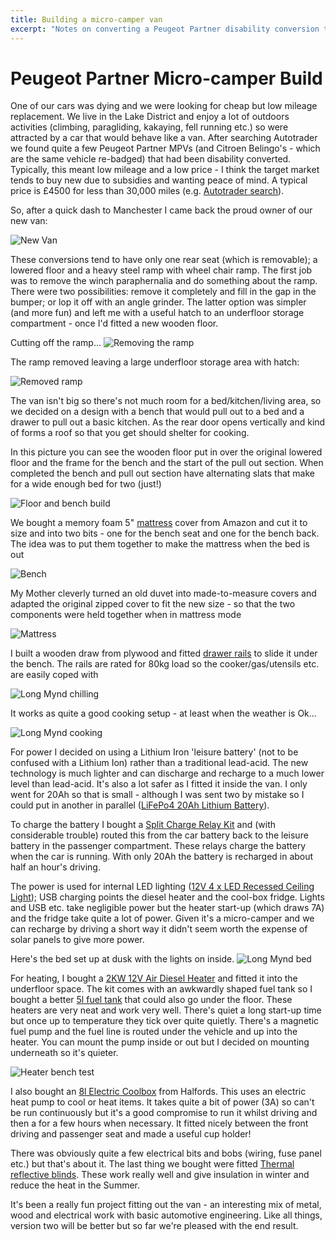 ```yaml
---
title: Building a micro-camper van
excerpt: "Notes on converting a Peugeot Partner disability conversion to a micro-camper"
---
```

# Peugeot Partner Micro-camper Build

One of our cars was dying and we were looking for cheap but low mileage replacement. We live in the Lake District and enjoy a lot of outdoors activities (climbing, paragliding, kakaying, fell running etc.) so were attracted by a car that would behave like a van. After searching Autotrader we found quite a few Peugeot Partner MPVs (and Citroen Belingo's - which are the same vehicle re-badged) that had been disability converted. Typically, this meant low mileage and a low price - I think the target market tends to buy new due to subsidies and wanting peace of mind. A typical price is £4500 for less than 30,000 miles (e.g. [Autotrader search]).

So, after a quick dash to Manchester I came back the proud owner of our new van:

![New Van](images/Van.jpeg)

These conversions tend to have only one rear seat (which is removable); a lowered floor and a heavy steel ramp with wheel chair ramp. The first job was to remove the winch paraphernalia and do something about the ramp. There were two possibilities: remove it completely and fill in the gap in the bumper; or lop it off with an angle grinder. The latter option was simpler (and more fun) and left me with a useful hatch to an underfloor storage compartment - once I'd fitted a new wooden floor. 

Cutting off the ramp...
![Removing the ramp](images/Removing-ramp.jpeg)

The ramp removed leaving a large underfloor storage area with hatch:

![Removed ramp](images/Removed-ramp.jpeg)

The van isn't big so there's not much room for a bed/kitchen/living area, so we decided on a design with a bench that would pull out to a bed and a drawer to pull out a basic kitchen. As the rear door opens vertically and kind of forms a roof so that you get should shelter for cooking.

In this picture you can see the wooden floor put in over the original lowered floor and the frame for the bench and the start of the pull out section. When completed the bench and pull out section have alternating slats that make for a wide enough bed for two (just!)

![Floor and bench build](images/Floor-and-bench-build.jpeg)

We bought a memory foam 5" [mattress] cover from Amazon and cut it to size and into two bits - one for the bench seat and one for the bench back. The idea was to put them together to make the mattress when the bed is out

![Bench](images/Bench.jpeg)

My Mother cleverly turned an old duvet into made-to-measure covers and adapted the original zipped cover to fit the new size - so that the two components were held together when in mattress mode

![Mattress](images/Mattress.jpeg)

I built a wooden draw from plywood and fitted [drawer rails] to slide it under the bench. The rails are rated for 80kg load so the cooker/gas/utensils etc. are easily coped with

![Long Mynd chilling](images/Long-Mynd-chilling.jpeg)

It works as quite a good cooking setup - at least when the weather is Ok...

![Long Mynd cooking](images/Long-Mynd-cooking.jpeg)

For power I decided on using a Lithium Iron 'leisure battery' (not to be confused with a Lithium Ion) rather than a traditional lead-acid. The new technology is much lighter and can discharge and recharge to a much lower level than lead-acid. It's also a lot safer as I fitted it inside the van. I only went for 20Ah so that is small - although I was sent two by mistake so I could put in another in parallel ([LiFePo4 20Ah Lithium Battery]).

To charge the battery I bought a [Split Charge Relay Kit] and (with considerable trouble) routed this from the car battery back to the leisure battery in the passenger compartment. These relays charge the battery when the car is running. With only 20Ah the battery is recharged in about half an hour's driving.

The power is used for internal LED lighting ([12V 4 x LED Recessed Ceiling Light]); USB charging points the diesel heater and the cool-box fridge. Lights and USB etc. take negligible power but the heater start-up (which draws 7A) and the fridge take quite a lot of power. Given it's a micro-camper and we can recharge by driving a short way it didn't seem worth the expense of solar panels to give more power.

Here's the bed set up at dusk with the lights on inside.
![Long Mynd bed](images/Long-Mynd-bed.jpeg)

For heating, I bought a [2KW 12V Air Diesel Heater] and fitted it into the underfloor space. The kit comes with an awkwardly shaped fuel tank so I bought a better [5l fuel tank] that could also go under the floor. These heaters are very neat and work very well. There's quiet a long start-up time but once up to temperature they tick over quite quietly. There's a magnetic fuel pump and the fuel line is routed under the vehicle and up into the heater. You can mount the pump inside or out but I decided on mounting underneath so it's quieter.

![Heater bench test](images/heater-bench-test.png)

I also bought an [8l Electric Coolbox] from Halfords. This uses an electric heat pump to cool or heat items. It takes quite a bit of power (3A) so can't be run continuously but it's a good compromise to run it whilst driving and then a for a few hours when necessary. It fitted nicely between the front driving and passenger seat and made a useful cup holder!

There was obviously quite a few electrical bits and bobs (wiring, fuse panel etc.) but that's about it. The last thing we bought were fitted [Thermal reflective blinds]. These work really well and give insulation in winter and reduce the heat in the Summer.

It's been a really fun project fitting out the van - an interesting mix of metal, wood and electrical work with basic automotive engineering. Like all things, version two will be better but so far we're pleased with the end result.

[5l fuel tank]: https://www.amazon.co.uk/gp/product/B08K2MV913/ref=ppx_yo_dt_b_search_asin_title?ie=UTF8&psc=1
[2KW 12V Air Diesel Heater]: https://www.ebay.co.uk/itm/402003429081
[Split Charge Relay Kit]: https://www.ebay.co.uk/itm/154085781787
[12V 4 x LED Recessed Ceiling Light]: https://www.amazon.co.uk/gp/product/B08L3W26YN/ref=ppx_yo_dt_b_search_asin_title?ie=UTF8&psc=1
[LiFePo4 20Ah Lithium Battery]: https://lowenergysupermarket.com/product/lifepo4-20ah-lithium-battery/
[Mattress]: https://www.amazon.co.uk/dp/B019FNW32U?psc=1&ref=ppx_pop_dt_b_product_details
[Autotrader search]: https://www.autotrader.co.uk/car-search?sort=relevance&postcode=ca78eu&radius=1500&make=PEUGEOT&model=PARTNER%20TEPEE&include-delivery-option=on&price-to=5000&maximum-mileage=35000
[Thermal reflective blinds]: https://www.qtmdirect2u.com/products/peugeot-partner-tepee-mk2-2008-2018-thermal-reflective-blinds-8-piece-opening-rear-window.html
[Drawer rails]: https://www.amazon.co.uk/gp/product/B07WYZ1FN4/ref=ppx_yo_dt_b_search_asin_title?ie=UTF8&psc=1
[8l Electric Coolbox]: https://www.halfords.com/motoring/travel-accessories/coolboxes/halfords-8-litre-12v-in-car-electric-coolbox-291085.html